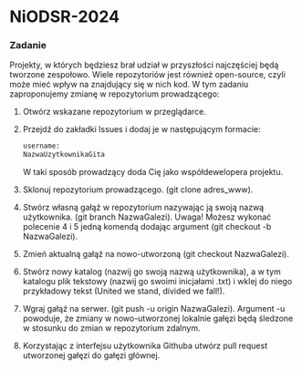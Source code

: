 # NiODSR-2024

### **Zadanie**

Projekty, w których będziesz brał udział w przyszłości najczęściej będą tworzone zespołowo. Wiele repozytoriów jest również open-source, czyli może mieć wpływ na znajdujący się w nich kod. W tym zadaniu zaproponujemy zmianę w repozytorium prowadzącego:

1. Otwórz wskazane repozytorium w przeglądarce.
2. Przejdź do zakładki Issues i dodaj je w następującym formacie:
   
      ```bash
      username:
      NazwaUzytkownikaGita
      ```
   
      W taki sposób prowadzący doda Cię jako współdewelopera projektu.
   
4. Sklonuj repozytorium prowadzącego. (git clone adres_www).
5. Stwórz własną gałąź w repozytorium nazywając ją swoją nazwą użytkownika. (git branch NazwaGalezi). Uwaga! Możesz wykonać polecenie 4 i 5 jedną komendą dodając argument (git checkout -b NazwaGalezi).
6. Zmień aktualną gałąź na nowo-utworzoną (git checkout NazwaGalezi).
7. Stwórz nowy katalog (nazwij go swoją nazwą użytkownika), a w tym katalogu plik tekstowy (nazwij go swoimi inicjałami .txt) i wklej do niego przykładowy tekst (United we stand, divided we fall!).
8. Wgraj gałąź na serwer. (git push -u origin NazwaGalezi). Argument -u powoduje, że zmiany w nowo-utworzonej lokalnie gałęzi będą śledzone w stosunku do zmian w repozytorium zdalnym.
9. Korzystając z interfejsu użytkownika Githuba utwórz pull request utworzonej gałęzi do gałęzi głównej.

